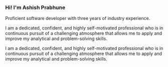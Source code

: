 <h3>Hi! I'm Ashish Prabhune</h1>
<div>
  <p>Proficient software developer with three years of industry experience.</p>
  <p>I am a dedicated, confident, and highly self-motivated professional who is in continuous pursuit of a challenging atmosphere that allows me to apply and improve my analytical and problem-solving skills.</p>
  <p>I am a dedicated, confident, and highly self-motivated professional who is in continuous pursuit of a challenging atmosphere that allows me to apply and improve my analytical and problem-solving skills.</p>
    
</div>

